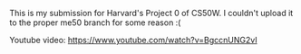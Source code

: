 This is my submission for Harvard's Project 0 of CS50W.
I couldn't upload it to the proper me50 branch for some reason :(

Youtube video: https://www.youtube.com/watch?v=BgccnUNG2vI
